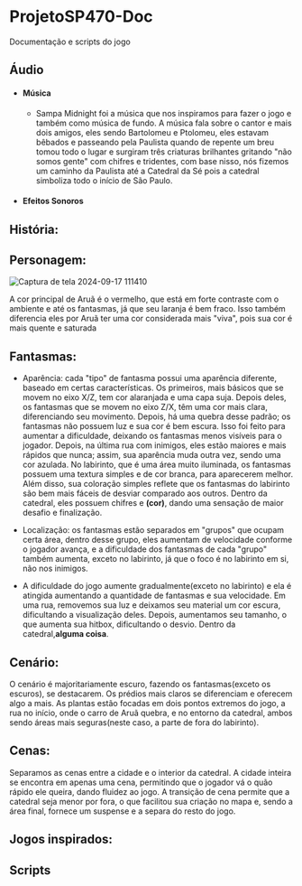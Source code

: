 # ProjetoSP470-Doc
Documentação e scripts do jogo

<h2>Áudio</h2>
<ul>
  <li><h4>Música</h4></li>
  <ul>
  <li><p>Sampa Midnight foi a música que nos inspiramos para fazer o jogo e também como música de fundo. A música fala sobre o cantor e mais dois amigos, eles sendo Bartolomeu e Ptolomeu, eles estavam bêbados e passeando pela Paulista quando de repente um breu tomou todo o lugar e surgiram três criaturas brilhantes gritando "não somos gente" com chifres e tridentes, com base nisso, nós fizemos um caminho da Paulista até a Catedral da Sé pois a catedral simboliza todo o início de São Paulo. </p></li>
  </ul>
  <li><h4>Efeitos Sonoros</h4></li>
</ul>

<h2>História:</h2>

<h2>Personagem:</h2>

![Captura de tela 2024-09-17 111410](https://github.com/user-attachments/assets/13294dd4-49eb-4c1c-b375-3f364720c3bb)
<p>A cor principal de Aruã é o vermelho, que está em forte contraste com o ambiente e até os fantasmas, já que seu laranja é bem fraco. Isso também diferencia eles por Aruã ter uma cor considerada mais "viva", pois sua cor é mais quente e saturada</p>

<h2>Fantasmas:</h2>

<ul>
  <li><p>Aparência: cada "tipo" de fantasma possui uma aparência diferente, baseado em certas características. Os primeiros, mais básicos que se movem no eixo X/Z, tem cor alaranjada e uma capa suja. Depois deles, os fantasmas que se movem no eixo Z/X, têm uma cor mais clara, diferenciando seu movimento. Depois, há uma quebra desse padrão; os fantasmas não possuem luz e sua cor é bem escura. Isso foi feito para aumentar a dificuldade, deixando os fantasmas menos visíveis para o jogador. Depois, na última rua com inimigos, eles estão maiores e mais rápidos que nunca; assim, sua aparência muda outra vez, sendo uma cor azulada. No labirinto, que é uma área muito iluminada, os fantasmas possuem uma textura simples e de cor branca, para aparecerem melhor. Além disso, sua coloração simples reflete que os fantasmas do labirinto são bem mais fáceis de desviar comparado aos outros. Dentro da catedral, eles possuem chifres e <strong>(cor)</strong>, dando uma sensação de maior desafio e finalização.</p></li>
  <li><p>Localização: os fantasmas estão separados em "grupos" que ocupam certa área, dentro desse grupo, eles aumentam de velocidade conforme o jogador avança, e a dificuldade dos fantasmas de cada "grupo" também aumenta, exceto no labirinto, já que o foco é no labirinto em si, não nos inimigos.</p></li>
  <li><p>A dificuldade do jogo aumente gradualmente(exceto no labirinto) e ela é atingida aumentando a quantidade de fantasmas e sua velocidade. Em uma rua, removemos sua luz e deixamos seu material um cor escura, dificultando a visualização deles. Depois, aumentamos seu tamanho, o que aumenta sua hitbox, dificultando o desvio. Dentro da catedral,<strong>alguma coisa</strong>.</p></li>
</ul>

<h2>Cenário:</h2>
  <p>O cenário é majoritariamente escuro, fazendo os fantasmas(exceto os escuros), se destacarem. Os prédios mais claros se diferenciam e oferecem algo a mais. As plantas estão focadas em dois pontos extremos do jogo, a rua no início, onde o carro de Aruã quebra, e no entorno da catedral, ambos sendo áreas mais seguras(neste caso, a parte de fora do labirinto).</p>
<h2>Cenas:</h2>
  <p>Separamos as cenas entre a cidade e o interior da catedral. A cidade inteira se encontra em apenas uma cena, permitindo que o jogador vá o quão rápido ele queira, dando fluidez ao jogo. A transição de cena permite que a catedral seja menor por fora, o que facilitou sua criação no mapa e, sendo a área final, fornece um suspense e a separa do resto do jogo.</p>

<h2>Jogos inspirados:</h2>

<h2>Scripts</h2>
